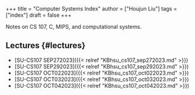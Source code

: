 +++
title = "Computer Systems Index"
author = ["Houjun Liu"]
tags = ["index"]
draft = false
+++

Notes on CS 107, C, MIPS, and computational systems.


## Lectures {#lectures}

-   [SU-CS107 SEP272023]({{< relref "KBhsu_cs107_sep272023.md" >}})
-   [SU-CS107 SEP292023]({{< relref "KBhsu_cs107_sep292023.md" >}})
-   [SU-CS107 OCT022023]({{< relref "KBhsu_cs107_oct022023.md" >}})
-   [SU-CS107 OCT032023]({{< relref "KBhsu_cs107_oct032023.md" >}})
-   [SU-CS107 OCT042023]({{< relref "KBhsu_cs107_oct042023.md" >}})
